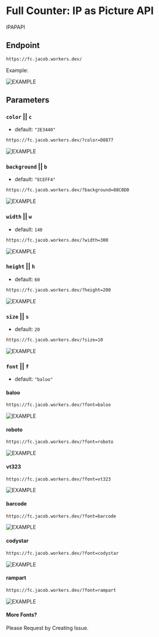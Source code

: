 # Full Counter: IP as Picture API
IPAPAPI

## Endpoint
```md
https://fc.jacob.workers.dev/
```

Example:

![EXAMPLE](https://fc.jacob.workers.dev/)

## Parameters

### `color` || `c`
- default: `"2E3440"`

```md
https://fc.jacob.workers.dev/?color=D0877
```

![EXAMPLE](https://fc.jacob.workers.dev/?color=D08770)

### `background` || `b`
- default: `"ECEFF4"`

```md
https://fc.jacob.workers.dev/?background=88C0D0
```

![EXAMPLE](https://fc.jacob.workers.dev/?background=88C0D0)

### `width` || `w`
- default: `140`

```md
https://fc.jacob.workers.dev/?width=300
```

![EXAMPLE](https://fc.jacob.workers.dev/?width=300)

### `height` || `h`
- default: `60`

```md
https://fc.jacob.workers.dev/?height=200
```

![EXAMPLE](https://fc.jacob.workers.dev/?height=200)

### `size` || `s`
- default: `20`

```md
https://fc.jacob.workers.dev/?size=10
```

![EXAMPLE](https://fc.jacob.workers.dev/?size=10)

### `font` || `f`
- default: `"baloo"`

#### baloo
```md
https://fc.jacob.workers.dev/?font=baloo
```

![EXAMPLE](https://fc.jacob.workers.dev/?font=baloo)

#### roboto
```md
https://fc.jacob.workers.dev/?font=roboto
```

![EXAMPLE](https://fc.jacob.workers.dev/?font=roboto)

#### vt323
```md
https://fc.jacob.workers.dev/?font=vt323
```

![EXAMPLE](https://fc.jacob.workers.dev/?font=vt323)

#### barcode
```md
https://fc.jacob.workers.dev/?font=barcode
```

![EXAMPLE](https://fc.jacob.workers.dev/?font=barcode)

#### codystar
```md
https://fc.jacob.workers.dev/?font=codystar
```

![EXAMPLE](https://fc.jacob.workers.dev/?font=codystar)

#### rampart
```md
https://fc.jacob.workers.dev/?font=rampart
```

![EXAMPLE](https://fc.jacob.workers.dev/?font=rampart)

#### More Fonts?
Please Request by Creating Issue.

